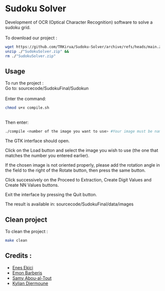 # Sudoku Solver
Development of OCR (Optical Character Recognition) software to solve a sudoku grid.\
\
To download our project :
```bash
wget https://github.com/TRKirua/Sudoku-Solver/archive/refs/heads/main.zip -O "SudokuSolver.zip" &&
unzip ./"SudokuSolver.zip" &&
rm ./"SudokuSolver.zip"
```

## Usage
To run the project :\
Go to: sourcecode/SudokuFinal/Sudokun \
\
Enter the command:
```bash
chmod u+x compile.sh
```
\
Then enter:
```bash
./compile <number of the image you want to use> #Your image must be named with this form "SudokuGrid<numberOfYourImage>"
```

The GTK interface should open.

Click on the Load button and select the image you wish to use (the one that matches the number you entered earlier).

If the chosen image is not oriented properly, please add the rotation angle in the field to the right of the Rotate button, then press the same button.

Click successively on the Proceed to Extraction, Create Digit Values and Create NN Values buttons.

Exit the interface by pressing the Quit button.

The result is available in:
sourcecode/SudokuFinal/data/images

## Clean project
To clean the project :
```bash
make clean
```

## Credits :
 * [Enes Ekici](https://github.com/TRKirua)
 * [Emon Barberis](https://github.com/EmonBar)
 * [Samy Abou-al-Tout](https://github.com/locovamos)
 * [Kylian Djermoune]()
